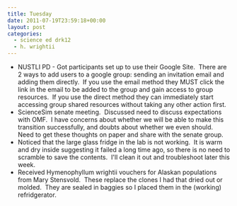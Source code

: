 ```yaml
---
title: Tuesday
date: 2011-07-19T23:59:18+00:00
layout: post
categories:
  - science ed drk12
  - h. wrightii
---
```

  * NUSTLI PD - Got participants set up to use their Google Site.  There are 2 ways to add users to a google group: sending an invitation email and adding them directly.  If you use the email method they MUST click the link in the email to be added to the group and gain access to group resources.  If you use the direct method they can immediately start accessing group shared resources without taking any other action first.
  * ScienceSim senate meeting.  Discussed need to discuss expectations with OMF.  I have concerns about whether we will be able to make this transition successfully, and doubts about whether we even should. Need to get these thoughts on paper and share with the senate group.
  * Noticed that the large glass fridge in the lab is not working.  It is warm and dry inside suggesting it failed a long time ago, so there is no need to scramble to save the contents.  I'll clean it out and troubleshoot later this week.
  * Received Hymenophyllum wrightii vouchers for Alaskan populations from Mary Stensvold.  These replace the clones I had that dried out or molded.  They are sealed in baggies so I placed them in the (working) refridgerator.

